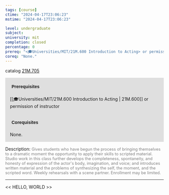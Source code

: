 ```yaml
---
tags: [course]
ctime: "2024-04-17T23:06:23"
mstime: "2024-04-17T23:06:23"

level: undergraduate
subject: 
university: mit
completion: closed
percentage: 0
prereq: "<🎓Universities/MIT/21M.600 Introduction to Acting> or permission of instructor"
coreq: "None."
---
```


catalog [21M.705](http://student.mit.edu/catalog/m21Mb.html#21M.705)

<span style="display: block; padding: 15px; background-color: rgb(100, 100, 100, 0.2);"><font id="m_prereq2598_0" style="display: block; font-family: Arial, sans-serif; font-weight: bold; padding: 5px">Prerequisites</font><br><span id="prereq2598_0">[[🎓Universities/MIT/21M.600 Introduction to Acting | 21M.600]] or permission of instructor</span></span>
<span style="display: block; padding: 15px; background-color: rgb(100, 100, 100, 0.2);"><font id="m_coreq2598_0" style="display: block; font-family: Arial, sans-serif; font-weight: bold; padding: 5px">Corequisites</font><br><span id="coreq2598_0">None.</span></span>

<font style="">Description:</font>
<font style="color: grey; font-size: 0.8rem;">Gives students who have begun the process of bringing themselves to a dramatic moment the opportunity to apply their skills to scripted material. Studio work in this class further develops the completeness, spontaneity, and honesty of expression of the actor's body, imagination, and voice; and introduces written material and the problems of synthesizing the self, the moment, and the scripted word. Weekly rehearsals with a scene partner. Enrollment may be limited.</font>



---

<< HELLO, WORLD >>
